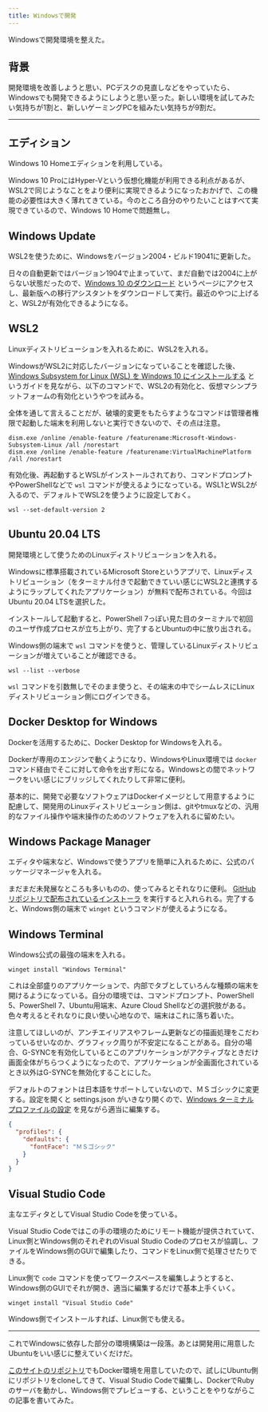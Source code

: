 ```yaml
---
title: Windowsで開発
---
```


Windowsで開発環境を整えた。

## 背景

開発環境を改善しようと思い、PCデスクの見直しなどをやっていたら、Windowsでも開発できるようにしようと思い至った。新しい環境を試してみたい気持ちが1割と、新しいゲーミングPCを組みたい気持ちが9割だ。

---

## エディション

Windows 10 Homeエディションを利用している。

Windows 10 ProにはHyper-Vという仮想化機能が利用できる利点があるが、WSL2で同じようなことをより便利に実現できるようになったおかげで、この機能の必要性は大きく薄れてきている。今のところ自分のやりたいことはすべて実現できているので、Windows 10 Homeで問題無し。

## Windows Update

WSL2を使うために、Windowsをバージョン2004・ビルド19041に更新した。

日々の自動更新ではバージョン1904で止まっていて、まだ自動では2004に上がらない状態だったので、[Windows 10 のダウンロード](https://www.microsoft.com/ja-jp/software-download/windows10) というページにアクセスし、最新版への移行アシスタントをダウンロードして実行。最近のやつに上げると、WSL2が有効化できるようになる。

## WSL2

Linuxディストリビューションを入れるために、WSL2を入れる。

WindowsがWSL2に対応したバージョンになっていることを確認した後、[Windows Subsystem for Linux (WSL) を Windows 10 にインストールする](https://docs.microsoft.com/ja-jp/windows/wsl/install-win10) というガイドを見ながら、以下のコマンドで、WSL2の有効化と、仮想マシンプラットフォームの有効化というやつを試みる。

全体を通して言えることだが、破壊的変更をもたらすようなコマンドは管理者権限で起動した端末を利用しないと実行できないので、その点は注意。

```
dism.exe /online /enable-feature /featurename:Microsoft-Windows-Subsystem-Linux /all /norestart
dism.exe /online /enable-feature /featurename:VirtualMachinePlatform /all /norestart
```

有効化後、再起動するとWSLがインストールされており、コマンドプロンプトやPowerShellなどで `wsl` コマンドが使えるようになっている。WSL1とWSL2が入るので、デフォルトでWSL2を使うように設定しておく。

```
wsl --set-default-version 2
```

## Ubuntu 20.04 LTS

開発環境として使うためのLinuxディストリビューションを入れる。

Windowsに標準搭載されているMicrosoft Storeというアプリで、Linuxディストリビューション（をターミナル付きで起動できていい感じにWSL2と連携するようにラップしてくれたアプリケーション）が無料で配布されている。今回はUbuntu 20.04 LTSを選択した。

インストールして起動すると、PowerShell 7っぽい見た目のターミナルで初回のユーザ作成プロセスが立ち上がり、完了するとUbuntuの中に放り出される。

Windows側の端末で `wsl` コマンドを使うと、管理しているLinuxディストリビューションが増えていることが確認できる。

```
wsl --list --verbose
```

`wsl` コマンドを引数無しでそのまま使うと、その端末の中でシームレスにLinuxディストリビューション側にログインできる。

## Docker Desktop for Windows

Dockerを活用するために、Docker Desktop for Windowsを入れる。

Dockerが専用のエンジンで動くようになり、WindowsやLinux環境では `docker` コマンド経由でそこに対して命令を出す形になる。Windowsとの間でネットワークをいい感じにブリッジしてくれたりして非常に便利。

基本的に、開発で必要なソフトウェアはDockerイメージとして用意するように配慮して、開発用のLinuxディストリビューション側は、gitやtmuxなどの、汎用的なファイル操作や端末操作のためのソフトウェアを入れるに留めたい。

## Windows Package Manager

エディタや端末など、Windowsで使うアプリを簡単に入れるために、公式のパッケージマネージャを入れる。

まだまだ未発展なところも多いものの、使ってみるとそれなりに便利。
[GitHubリポジトリで配布されているインストーラ](https://github.com/microsoft/winget-cli/releases) を実行すると入れられる。完了すると、Windows側の端末で `winget` というコマンドが使えるようになる。

## Windows Terminal

Windows公式の最強の端末を入れる。

```
winget install "Windows Terminal"
```

これは全部盛りのアプリケーションで、内部でタブとしていろんな種類の端末を開けるようになっている。自分の環境では、コマンドプロンプト、PowerShell 5、PowerShell 7、Ubuntu用端末、Azure Cloud Shellなどの選択肢がある。色々考えるとそれなりに良い使い心地なので、端末はこれに落ち着いた。

注意してほしいのが、アンチエイリアスやフレーム更新などの描画処理をこだわっているせいなのか、グラフィック周りが不安定になることがある。自分の場合、G-SYNCを有効化しているとこのアプリケーションがアクティブなときだけ画面全体がちらつくようになったので、アプリケーションが全画面化されているとき以外はG-SYNCを無効化することにした。

デフォルトのフォントは日本語をサポートしていないので、ＭＳゴシックに変更する。設定を開くと settings.json がいきなり開くので、[Windows ターミナル プロファイルの設定](https://docs.microsoft.com/ja-jp/windows/terminal/customize-settings/profile-settings) を見ながら適当に編集する。

```json
{
  "profiles": {
    "defaults": {
      "fontFace": "ＭＳゴシック"
    }
  }
}
```


## Visual Studio Code

主なエディタとしてVisual Studio Codeを使っている。

Visual Studio Codeではこの手の環境のためにリモート機能が提供されていて、Linux側とWindows側のそれぞれのVisual Studio Codeのプロセスが協調し、ファイルをWindows側のGUIで編集したり、コマンドをLinux側で処理させたりできる。

Linux側で `code` コマンドを使ってワークスペースを編集しようとすると、Windows側のGUIでそれが開き、適当に編集するだけで基本上手くいく。

```
winget install "Visual Studio Code"
```

Windows側でインストールすれば、Linux側でも使える。

---

これでWindowsに依存した部分の環境構築は一段落。あとは開発用に用意したUbuntuをいい感じに整えていくだけだ。

[このサイトのリポジトリ](https://github.com/r7kamura/r7kamura.com)でもDocker環境を用意していたので、試しにUbuntu側にリポジトリをcloneしてきて、Visual Studio Codeで編集し、DockerでRubyのサーバを動かし、Windows側でプレビューする、ということをやりながらこの記事を書いてみた。

